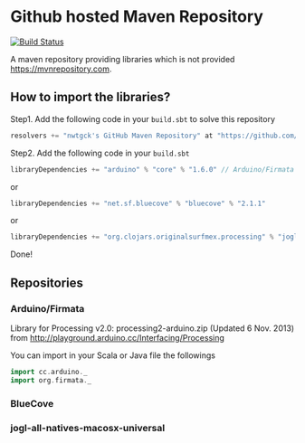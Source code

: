 # Github hosted Maven Repository
[![Build Status](https://travis-ci.org/nwtgck/maven.svg?branch=master)](https://travis-ci.org/nwtgck/maven)

A maven repository providing libraries which is not provided https://mvnrepository.com.

## How to import the libraries?

Step1. Add the following code in your `build.sbt` to solve this repository

```scala
resolvers += "nwtgck's GitHub Maven Repository" at "https://github.com/nwtgck/maven/raw/master"
```

Step2. Add the following code in your `build.sbt`

```scala
libraryDependencies += "arduino" % "core" % "1.6.0" // Arduino/Firmata
```

or

```scala
libraryDependencies += "net.sf.bluecove" % "bluecove" % "2.1.1"
```

or

```scala
libraryDependencies += "org.clojars.originalsurfmex.processing" % "jogl-all-natives-macosx-universal" % "2.1"
```

Done!

## Repositories

###  Arduino/Firmata

Library for Processing v2.0: processing2-arduino.zip (Updated 6 Nov. 2013)
from http://playground.arduino.cc/Interfacing/Processing

You can import in your Scala or Java file the followings

```scala
import cc.arduino._
import org.firmata._
```

### BlueCove

### jogl-all-natives-macosx-universal
